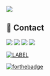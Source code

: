 ![](https://komarev.com/ghpvc/?username=ted-he&style=for-the-badge&color=2ddd60)  
## :calling: Contact  
<a href="https://www.linkedin.com/in/ted-h-04/">![](https://img.shields.io/badge/linkedin-%231DA1F2.svg?style=for-the-badge&logo=LinkedIn&logoColor=white)</a>
<a href="mailto:ted.he04@gmail.com">![](https://img.shields.io/badge/email-%23bb001b.svg?style=for-the-badge&logo=Gmail&logoColor=white)</a>
<a href="https://i.imgur.com/AD3MbBi.jpeg">![](https://img.shields.io/badge/L1FT%238580-%235865F2.svg?style=for-the-badge&logo=Discord&logoColor=white)</a>
<a href="github.com/ted-he/">![](https://img.shields.io/badge/but%20why-%23444444.svg?style=for-the-badge&logo=GitHub&logoColor=white)</a>

<a href="LINK">![LABEL](BADGE_URL)</a>
  
  
  
  
[![forthebadge](https://forthebadge.com/images/badges/powered-by-coffee.svg)](https://forthebadge.com)
